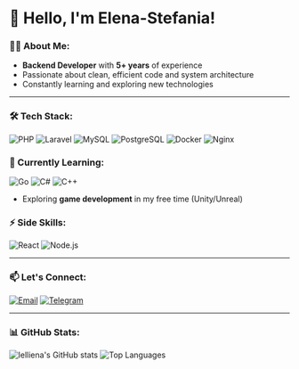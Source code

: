 # 🚀 Hello, I'm Elena-Stefania!  

### 👨‍💻 About Me:  
- **Backend Developer** with **5+ years** of experience  
- Passionate about clean, efficient code and system architecture  
- Constantly learning and exploring new technologies  

---

### 🛠️ Tech Stack:  
![PHP](https://img.shields.io/badge/PHP-777BB4?style=for-the-badge&logo=php&logoColor=white)
![Laravel](https://img.shields.io/badge/Laravel-FF2D20?style=for-the-badge&logo=laravel&logoColor=white)
![MySQL](https://img.shields.io/badge/MySQL-4479A1?style=for-the-badge&logo=mysql&logoColor=white)
![PostgreSQL](https://img.shields.io/badge/PostgreSQL-4169E1?style=for-the-badge&logo=postgresql&logoColor=white)
![Docker](https://img.shields.io/badge/Docker-2496ED?style=for-the-badge&logo=docker&logoColor=white)
![Nginx](https://img.shields.io/badge/Nginx-009639?style=for-the-badge&logo=nginx&logoColor=white)  

### 🌱 Currently Learning:  
![Go](https://img.shields.io/badge/Go-00ADD8?style=for-the-badge&logo=go&logoColor=white)
![C#](https://img.shields.io/badge/C%23-239120?style=for-the-badge&logo=c-sharp&logoColor=white)
![C++](https://img.shields.io/badge/C++-00599C?style=for-the-badge&logo=c%2B%2B&logoColor=white)  
- Exploring **game development** in my free time (Unity/Unreal)  

### ⚡ Side Skills:  
![React](https://img.shields.io/badge/React-61DAFB?style=for-the-badge&logo=react&logoColor=black)
![Node.js](https://img.shields.io/badge/Node.js-339933?style=for-the-badge&logo=node.js&logoColor=white)  

---

### 📫 Let's Connect:  
[![Email](https://img.shields.io/badge/Email-D14836?style=for-the-badge&logo=gmail&logoColor=white)](mailto:ielliena122@gmail.com)
[![Telegram](https://img.shields.io/badge/Telegram-26A5E4?style=for-the-badge&logo=telegram&logoColor=white)](https://t.me/@ielliena)  

---

### 📊 GitHub Stats:  
![Ielliena's GitHub stats](https://github-readme-stats.vercel.app/api?username=Ielliena12&show_icons=true&theme=ambient_gradient)
![Top Languages](https://github-readme-stats.vercel.app/api/top-langs/?username=Ielliena12&layout=compact&theme=ambient_gradient)

